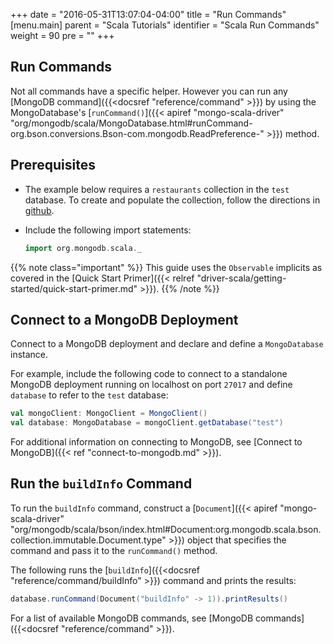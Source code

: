 +++
date = "2016-05-31T13:07:04-04:00"
title = "Run Commands"
[menu.main]
parent = "Scala Tutorials"
identifier = "Scala Run Commands"
weight = 90
pre = "<i class='fa'></i>"
+++

## Run Commands

Not all commands have a specific helper. However you can run any [MongoDB command]({{<docsref "reference/command" >}}) by using the MongoDatabase's [`runCommand()`]({{< apiref "mongo-scala-driver" "org/mongodb/scala/MongoDatabase.html#runCommand-org.bson.conversions.Bson-com.mongodb.ReadPreference-" >}}) method.

## Prerequisites

- The example below requires a `restaurants` collection in the `test` database. To create and populate the collection, follow the directions in [github](https://github.com/mongodb/docs-assets/tree/drivers).

- Include the following import statements:

     ```scala
     import org.mongodb.scala._
     ```

{{% note class="important" %}}
This guide uses the `Observable` implicits as covered in the [Quick Start Primer]({{< relref "driver-scala/getting-started/quick-start-primer.md" >}}).
{{% /note %}}

## Connect to a MongoDB Deployment

Connect to a MongoDB deployment and declare and define a `MongoDatabase` instance.

For example, include the following code to connect to a standalone MongoDB deployment running on localhost on port `27017` and define `database` to refer to the `test` database:

```scala
val mongoClient: MongoClient = MongoClient()
val database: MongoDatabase = mongoClient.getDatabase("test")
```

For additional information on connecting to MongoDB, see [Connect to MongoDB]({{< ref "connect-to-mongodb.md" >}}).

## Run the `buildInfo` Command

To run the `buildInfo` command, construct a [`Document`]({{< apiref "mongo-scala-driver" "org/mongodb/scala/bson/index.html#Document:org.mongodb.scala.bson.collection.immutable.Document.type" >}})
object that specifies the command and pass it to the `runCommand()` method.

The following runs the [`buildInfo`]({{<docsref "reference/command/buildInfo" >}}) command and prints the results:

```scala
database.runCommand(Document("buildInfo" -> 1)).printResults()
```

For a list of available MongoDB commands, see [MongoDB commands]({{<docsref "reference/command" >}}).
